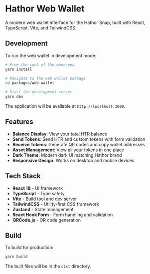 # Hathor Web Wallet

A modern web wallet interface for the Hathor Snap, built with React, TypeScript, Vite, and TailwindCSS.

## Development

To run the web wallet in development mode:

```bash
# From the root of the monorepo
yarn install

# Navigate to the web wallet package
cd packages/web-wallet

# Start the development server
yarn dev
```

The application will be available at `http://localhost:3000`.

## Features

- **Balance Display**: View your total HTR balance
- **Send Tokens**: Send HTR and custom tokens with form validation
- **Receive Tokens**: Generate QR codes and copy wallet addresses
- **Asset Management**: View all your tokens in one place
- **Dark Theme**: Modern dark UI matching Hathor brand
- **Responsive Design**: Works on desktop and mobile devices

## Tech Stack

- **React 18** - UI framework
- **TypeScript** - Type safety
- **Vite** - Build tool and dev server
- **TailwindCSS** - Utility-first CSS framework
- **Zustand** - State management
- **React Hook Form** - Form handling and validation
- **QRCode.js** - QR code generation

## Build

To build for production:

```bash
yarn build
```

The built files will be in the `dist` directory.